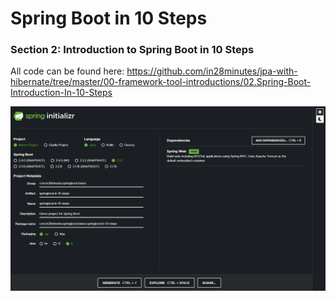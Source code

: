 # Spring Boot in 10 Steps

### Section 2: Introduction to Spring Boot in 10 Steps

All code can be found here: https://github.com/in28minutes/jpa-with-hibernate/tree/master/00-framework-tool-introductions/02.Spring-Boot-Introduction-In-10-Steps

![Initialise Spring App](README_images/01-Spring-Initializr.png)

